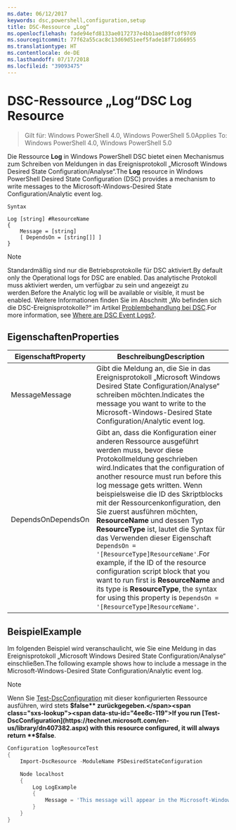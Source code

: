 ```yaml
---
ms.date: 06/12/2017
keywords: dsc,powershell,configuration,setup
title: DSC-Ressource „Log“
ms.openlocfilehash: fade94efd8133ae0172737e4bb1aed89fc0f97d9
ms.sourcegitcommit: 77f62a55cac8c13d69d51eef5fade18f71d66955
ms.translationtype: HT
ms.contentlocale: de-DE
ms.lasthandoff: 07/17/2018
ms.locfileid: "39093475"
---
```

# <a name="dsc-log-resource"></a><span data-ttu-id="4ee8c-103">DSC-Ressource „Log“</span><span class="sxs-lookup"><span data-stu-id="4ee8c-103">DSC Log Resource</span></span>

> <span data-ttu-id="4ee8c-104">Gilt für: Windows PowerShell 4.0, Windows PowerShell 5.0</span><span class="sxs-lookup"><span data-stu-id="4ee8c-104">Applies To: Windows PowerShell 4.0, Windows PowerShell 5.0</span></span>

<span data-ttu-id="4ee8c-105">Die Ressource __Log__ in Windows PowerShell DSC bietet einen Mechanismus zum Schreiben von Meldungen in das Ereignisprotokoll „Microsoft Windows Desired State Configuration/Analyse“.</span><span class="sxs-lookup"><span data-stu-id="4ee8c-105">The __Log__ resource in Windows PowerShell Desired State Configuration (DSC) provides a mechanism to write messages to the Microsoft-Windows-Desired State Configuration/Analytic event log.</span></span>

```
Syntax

Log [string] #ResourceName
{
    Message = [string]
    [ DependsOn = [string[]] ]
}
```

> [!NOTE]
> <span data-ttu-id="4ee8c-106">Standardmäßig sind nur die Betriebsprotokolle für DSC aktiviert.</span><span class="sxs-lookup"><span data-stu-id="4ee8c-106">By default only the Operational logs for DSC are enabled.</span></span> <span data-ttu-id="4ee8c-107">Das analytische Protokoll muss aktiviert werden, um verfügbar zu sein und angezeigt zu werden.</span><span class="sxs-lookup"><span data-stu-id="4ee8c-107">Before the Analytic log will be available or visible, it must be enabled.</span></span> <span data-ttu-id="4ee8c-108">Weitere Informationen finden Sie im Abschnitt „Wo befinden sich die DSC-Ereignisprotokolle?“ im Artikel [Problembehandlung bei DSC](https://msdn.microsoft.com/en-us/powershell/dsc/troubleshooting#where-are-dsc-event-logs).</span><span class="sxs-lookup"><span data-stu-id="4ee8c-108">For more information, see [Where are DSC Event Logs?](https://msdn.microsoft.com/en-us/powershell/dsc/troubleshooting#where-are-dsc-event-logs).</span></span>

## <a name="properties"></a><span data-ttu-id="4ee8c-109">Eigenschaften</span><span class="sxs-lookup"><span data-stu-id="4ee8c-109">Properties</span></span>

|  <span data-ttu-id="4ee8c-110">Eigenschaft</span><span class="sxs-lookup"><span data-stu-id="4ee8c-110">Property</span></span>  |  <span data-ttu-id="4ee8c-111">Beschreibung</span><span class="sxs-lookup"><span data-stu-id="4ee8c-111">Description</span></span>   |
|---|---|
| <span data-ttu-id="4ee8c-112">Message</span><span class="sxs-lookup"><span data-stu-id="4ee8c-112">Message</span></span>| <span data-ttu-id="4ee8c-113">Gibt die Meldung an, die Sie in das Ereignisprotokoll „Microsoft Windows Desired State Configuration/Analyse“ schreiben möchten.</span><span class="sxs-lookup"><span data-stu-id="4ee8c-113">Indicates the message you want to write to the Microsoft-Windows-Desired State Configuration/Analytic event log.</span></span>|
| <span data-ttu-id="4ee8c-114">DependsOn</span><span class="sxs-lookup"><span data-stu-id="4ee8c-114">DependsOn</span></span> | <span data-ttu-id="4ee8c-115">Gibt an, dass die Konfiguration einer anderen Ressource ausgeführt werden muss, bevor diese Protokollmeldung geschrieben wird.</span><span class="sxs-lookup"><span data-stu-id="4ee8c-115">Indicates that the configuration of another resource must run before this log message gets written.</span></span> <span data-ttu-id="4ee8c-116">Wenn beispielsweise die ID des Skriptblocks mit der Ressourcenkonfiguration, den Sie zuerst ausführen möchten, __ResourceName__ und dessen Typ __ResourceType__ ist, lautet die Syntax für das Verwenden dieser Eigenschaft `DependsOn = '[ResourceType]ResourceName'`.</span><span class="sxs-lookup"><span data-stu-id="4ee8c-116">For example, if the ID of the resource configuration script block that you want to run first is __ResourceName__ and its type is __ResourceType__, the syntax for using this property is `DependsOn = '[ResourceType]ResourceName'`.</span></span>|

## <a name="example"></a><span data-ttu-id="4ee8c-117">Beispiel</span><span class="sxs-lookup"><span data-stu-id="4ee8c-117">Example</span></span>

<span data-ttu-id="4ee8c-118">Im folgenden Beispiel wird veranschaulicht, wie Sie eine Meldung in das Ereignisprotokoll „Microsoft Windows Desired State Configuration/Analyse“ einschließen.</span><span class="sxs-lookup"><span data-stu-id="4ee8c-118">The following example shows how to include a message in the Microsoft-Windows-Desired State Configuration/Analytic event log.</span></span>

> [!NOTE]
> <span data-ttu-id="4ee8c-119">Wenn Sie [Test-DscConfiguration](https://technet.microsoft.com/en-us/library/dn407382.aspx) mit dieser konfigurierten Ressource ausführen, wird stets **$false** zurückgegeben.</span><span class="sxs-lookup"><span data-stu-id="4ee8c-119">If you run [Test-DscConfiguration](https://technet.microsoft.com/en-us/library/dn407382.aspx) with this resource configured, it will always return **$false**.</span></span>

```powershell
Configuration logResourceTest
{
    Import-DscResource -ModuleName PSDesiredStateConfiguration

    Node localhost
    {
        Log LogExample
        {
            Message = 'This message will appear in the Microsoft-Windows-Desired State Configuration/Analytic event log.'
        }
    }
}
```